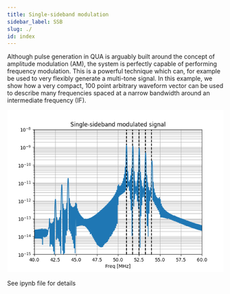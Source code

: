 ```yaml
---
title: Single-sideband modulation
sidebar_label: SSB
slug: ./
id: index
---
```


Although pulse generation in QUA is arguably built around the concept of 
amplitude modulation (AM), the system is perfectly capable of performing frequency 
modulation. This is a powerful technique which can, for example be used to 
very flexibly generate a multi-tone signal. In this example, we show how a very compact,
100 point arbitrary waveform vector can be used to describe many frequencies 
spaced at a narrow bandwidth around an intermediate frequency (IF). 

![ssb_example](ssb.png)

See ipynb file for details
